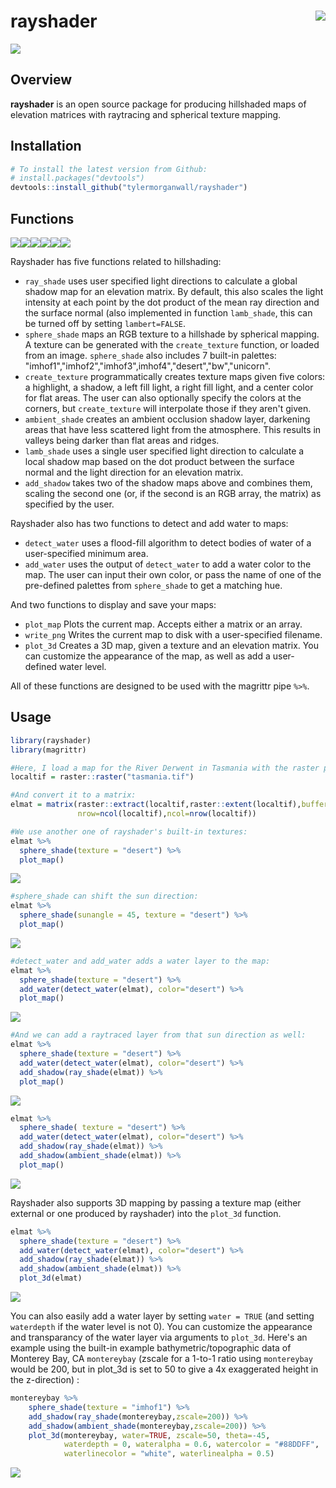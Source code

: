 
rayshader<img src="man/figures/raylogosmall.png" align="right" />
=========================================================

<img src="man/figures/volcano_r_small.gif" ></img>

Overview
--------

**rayshader** is an open source package for producing hillshaded maps of elevation matrices with raytracing and spherical texture mapping.

Installation
------------

``` r
# To install the latest version from Github:
# install.packages("devtools")
devtools::install_github("tylermorganwall/rayshader")
```

Functions
---------

<img   src="man/figures/ray_small.png"><img   src="man/figures/sphere_small.png"><img   src="man/figures/imhof_small.png"><img   src="man/figures/amb_small.png"><img   src="man/figures/lamb_small.png"><img   src="man/figures/alltogether_small.png">

Rayshader has five functions related to hillshading:

-   `ray_shade` uses user specified light directions to calculate a global shadow map for an elevation matrix. By default, this also scales the light intensity at each point by the dot product of the mean ray direction and the surface normal (also implemented in function `lamb_shade`, this can be turned off by setting `lambert=FALSE`.
-   `sphere_shade` maps an RGB texture to a hillshade by spherical mapping. A texture can be generated with the `create_texture` function, or loaded from an image. `sphere_shade` also includes 7 built-in palettes: "imhof1","imhof2","imhof3",imhof4","desert","bw","unicorn".
-   `create_texture` programmatically creates texture maps given five colors: a highlight, a shadow, a left fill light, a right fill light, and a center color for flat areas. The user can also optionally specify the colors at the corners, but `create_texture` will interpolate those if they aren't given.
-   `ambient_shade` creates an ambient occlusion shadow layer, darkening areas that have less scattered light from the atmosphere. This results in valleys being darker than flat areas and ridges.
-   `lamb_shade` uses a single user specified light direction to calculate a local shadow map based on the dot product between the surface normal and the light direction for an elevation matrix.
-   `add_shadow` takes two of the shadow maps above and combines them, scaling the second one (or, if the second is an RGB array, the matrix) as specified by the user.

Rayshader also has two functions to detect and add water to maps:

-   `detect_water` uses a flood-fill algorithm to detect bodies of water of a user-specified minimum area.
-   `add_water` uses the output of `detect_water` to add a water color to the map. The user can input their own color, or pass the name of one of the pre-defined palettes from `sphere_shade` to get a matching hue.

And two functions to display and save your maps:

-   `plot_map` Plots the current map. Accepts either a matrix or an array.
-   `write_png` Writes the current map to disk with a user-specified filename.
-   `plot_3d` Creates a 3D map, given a texture and an elevation matrix. You can customize the appearance of the map, as well as add a user-defined water level.

All of these functions are designed to be used with the magrittr pipe `%>%`.

Usage
-----

```r
library(rayshader)
library(magrittr)

#Here, I load a map for the River Derwent in Tasmania with the raster package:
localtif = raster::raster("tasmania.tif")

#And convert it to a matrix:
elmat = matrix(raster::extract(localtif,raster::extent(localtif),buffer=1000),
               nrow=ncol(localtif),ncol=nrow(localtif))

#We use another one of rayshader's built-in textures:
elmat %>%
  sphere_shade(texture = "desert") %>%
  plot_map()
```
![](tools/readme/first.jpg)

```r
#sphere_shade can shift the sun direction:
elmat %>%
  sphere_shade(sunangle = 45, texture = "desert") %>%
  plot_map()
```
![](tools/readme/second.jpg)

```r
#detect_water and add_water adds a water layer to the map:
elmat %>%
  sphere_shade(texture = "desert") %>%
  add_water(detect_water(elmat), color="desert") %>%
  plot_map()
```

![](tools/readme/third.jpg)
``` r
#And we can add a raytraced layer from that sun direction as well:
elmat %>%
  sphere_shade(texture = "desert") %>%
  add_water(detect_water(elmat), color="desert") %>%
  add_shadow(ray_shade(elmat)) %>%
  plot_map()
```

![](tools/readme/fourth.jpg)
``` r
elmat %>%
  sphere_shade( texture = "desert") %>%
  add_water(detect_water(elmat), color="desert") %>%
  add_shadow(ray_shade(elmat)) %>%
  add_shadow(ambient_shade(elmat)) %>%
  plot_map()
```

![](tools/readme/fifth.jpg)

Rayshader also supports 3D mapping by passing a texture map (either external or one produced by rayshader) into the `plot_3d` function.

``` r
elmat %>%
  sphere_shade(texture = "desert") %>%
  add_water(detect_water(elmat), color="desert") %>%
  add_shadow(ray_shade(elmat)) %>%
  add_shadow(ambient_shade(elmat)) %>%
  plot_3d(elmat)
```

![](tools/readme/sixth.jpg)

You can also easily add a water layer by setting `water = TRUE` (and setting `waterdepth` if the water level is not 0). You can customize the appearance and transparancy of the water layer via arguments to `plot_3d`. Here's an example using the built-in example bathymetric/topographic data of Monterey Bay, CA `montereybay` (zscale for a 1-to-1 ratio  using `montereybay` would be 200, but in plot_3d is set to 50 to give a 4x exaggerated height in the z-direction) :

``` r
montereybay %>% 
    sphere_shade(texture = "imhof1") %>% 
    add_shadow(ray_shade(montereybay,zscale=200)) %>%
    add_shadow(ambient_shade(montereybay,zscale=200)) %>%
    plot_3d(montereybay, water=TRUE, zscale=50, theta=-45,
            waterdepth = 0, wateralpha = 0.6, watercolor = "#88DDFF",
            waterlinecolor = "white", waterlinealpha = 0.5)
```

![](tools/readme/seventh.jpg)
